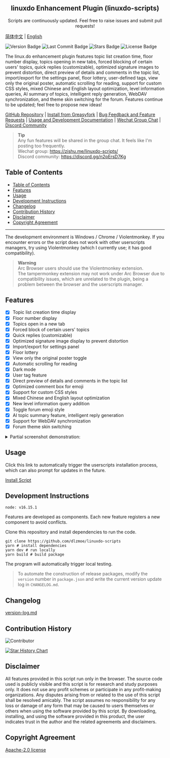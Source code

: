 <h2 align="center">linuxdo Enhancement Plugin (linuxdo-scripts)</h2>
<p align="center">Scripts are continuously updated. Feel free to raise issues and submit pull requests!</p>

[简体中文](https://github.com/dlzmoe/linuxdo-scripts/blob/main/README.md) | [English](https://github.com/dlzmoe/linuxdo-scripts/blob/main/README_EN.md)

![Version Badge](https://img.shields.io/github/v/release/dlzmoe/linuxdo-scripts?label=linuxdo%20%E5%A2%9E%E5%BC%BA%E6%8F%92%E4%BB%B6&labelColor=%235D5D5D&color=%23E97435) 
![Last Commit Badge](https://img.shields.io/github/last-commit/dlzmoe/linuxdo-scripts) 
![Stars Badge](https://img.shields.io/github/stars/dlzmoe%2Flinuxdo-scripts?style=flat) 
![License Badge](https://img.shields.io/github/license/dlzmoe/linuxdo-scripts) 

The linux.do enhancement plugin features topic list creation time, floor number display, topics opening in new tabs, forced blocking of certain users' topics, quick replies (customizable), optimized signature images to prevent distortion, direct preview of details and comments in the topic list, import/export for the settings panel, floor lottery, user-defined tags, view only the original poster, automatic scrolling for reading, support for custom CSS styles, mixed Chinese and English layout optimization, level information queries, AI summary of topics, intelligent reply generation, WebDAV synchronization, and theme skin switching for the forum. Features continue to be updated; feel free to propose new ideas!

[GitHub Repository](https://github.com/dlzmoe/linuxdo-scripts) | 
[Install from Greasyfork](https://greasyfork.org/scripts/501827) | 
[Bug Feedback and Feature Requests](https://github.com/dlzmoe/linuxdo-scripts/issues/new/choose) | 
[Usage and Development Documentation](https://linuxdo-scripts-docs.netlify.app/) | 
[Wechat Group Chat](https://zishu.me/linuxdo-scripts/) | 
[Discord Community](https://discord.gg/n2pErsD7Kg) 

> **Tip**  
> Any fun features will be shared in the group chat. It feels like I'm posting too frequently.  
> Wechat group: https://zishu.me/linuxdo-scripts/  
> Discord community: https://discord.gg/n2pErsD7Kg  

## Table of Contents
- [Table of Contents](#table-of-contents)
- [Features](#features)
- [Usage](#usage)
- [Development Instructions](#development-instructions)
- [Changelog](#changelog)
- [Contribution History](#contribution-history)
- [Disclaimer](#disclaimer)
- [Copyright Agreement](#copyright-agreement)

---

The development environment is Windows / Chrome / Violentmonkey. If you encounter errors or the script does not work with other userscripts managers, try using Violentmonkey (which I currently use; it has good compatibility).

> **Warning**  
> Arc Browser users should use the Violentmonkey extension.  
> The tampermonkey extension may not work under Arc Browser due to compatibility issues, which are unrelated to the plugin, being a problem between the browser and the userscripts manager.

## Features

- [x] Topic list creation time display
- [x] Floor number display
- [x] Topics open in a new tab
- [x] Forced block of certain users' topics
- [x] Quick replies (customizable)
- [x] Optimized signature image display to prevent distortion
- [x] Import/export for settings panel
- [x] Floor lottery
- [x] View only the original poster toggle
- [x] Automatic scrolling for reading
- [x] Dark mode
- [x] User tag feature
- [x] Direct preview of details and comments in the topic list
- [x] Optimized comment box for emoji
- [x] Support for custom CSS styles
- [x] Mixed Chinese and English layout optimization
- [x] New level information query addition
- [x] Toggle forum emoji style
- [x] AI topic summary feature, intelligent reply generation
- [x] Support for WebDAV synchronization
- [x] Forum theme skin switching

<details>
<summary>Partial screenshot demonstration:</summary>

| ![image](https://github.com/user-attachments/assets/c70edbe9-ead1-4a6b-b268-7fc956d3f72f) | ![image](https://github.com/user-attachments/assets/bde3b652-4948-4f00-a825-5f235ebf4d78) |
| ----------------------------------------------------------------------------------------- | ----------------------------------------------------------------------------------------- |
| ![image](https://github.com/user-attachments/assets/05b6510e-0e61-4977-a958-cd8459aaff84) | ![image](https://github.com/user-attachments/assets/4e22e692-85a1-424a-96cc-f39c24b94516) |
| ![image](https://github.com/user-attachments/assets/b9c8626d-03af-4a55-8a92-1f1ebd9a02bf) | ![image](https://github.com/user-attachments/assets/399c1645-36e1-4fe2-a671-ae40685e87ca) |

</details>

## Usage

Click this link to automatically trigger the userscripts installation process, which can also prompt for updates in the future.

[Install Script](https://greasyfork.org/scripts/501827)

## Development Instructions

```
node: v16.15.1
```

Features are developed as components. Each new feature registers a new component to avoid conflicts.

Clone this repository and install dependencies to run the code.

```shell
git clone https://github.com/dlzmoe/linuxdo-scripts
yarn # install dependencies
yarn dev # run locally
yarn build # build package
```

The program will automatically trigger local testing.

> To automate the construction of release packages, modify the `version` number in `package.json` and write the current version update log in `CHANGELOG.md`.

## Changelog

[version-log.md](https://github.com/dlzmoe/linuxdo-scripts/blob/main/version-log.md)

## Contribution History

![Contributor](https://contrib.rocks/image?repo=dlzmoe/linuxdo-scripts)

[![Star History Chart](https://api.star-history.com/svg?repos=dlzmoe/linuxdo-scripts&type=Date)](https://star-history.com/#dlzmoe/linuxdo-scripts&Date)

## Disclaimer

All features provided in this script run only in the browser. The source code used is publicly visible and this script is for research and study purposes only. It does not use any profit schemes or participate in any profit-making organizations. Any disputes arising from or related to the use of this script shall be resolved amicably. The script assumes no responsibility for any loss or damage of any form that may be caused to users themselves or others when using the software provided by this script. By downloading, installing, and using the software provided in this product, the user indicates trust in the author and the related agreements and disclaimers.

## Copyright Agreement

[Apache-2.0 license](https://github.com/dlzmoe/linuxdo-scripts/blob/main/LICENSE)